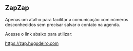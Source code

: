 ## ZapZap

Apenas um atalho para facilitar a comunicação com números desconhecidos sem precisar salvar o contato na agenda.

Acesse o link abaixo para utilizar:

https://zap.hugodeiro.com
